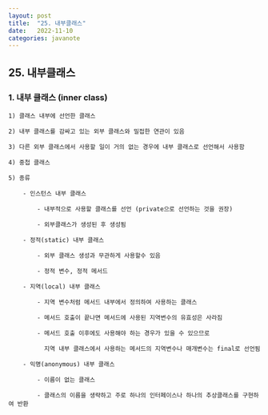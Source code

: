 ```yaml
---
layout: post
title:  "25. 내부클래스"
date:   2022-11-10
categories: javanote
---
```


## 25. 내부클래스

### 1. 내부 클래스 (inner class)

    1) 클래스 내부에 선언한 클래스

    2) 내부 클래스를 감싸고 있는 외부 클래스와 밀접한 연관이 있음 

    3) 다른 외부 클래스에서 사용할 일이 거의 없는 경우에 내부 클래스로 선언해서 사용함 

    4) 중첩 클래스 

    5) 종류 

        - 인스턴스 내부 클래스

            - 내부적으로 사용할 클래스를 선언 (private으로 선언하는 것을 권장)

            - 외부클래스가 생성된 후 생성됨 

        - 정적(static) 내부 클래스 

            - 외부 클래스 생성과 무관하게 사용할수 있음

            - 정적 변수, 정적 메서드  

        - 지역(local) 내부 클래스 

            - 지역 변수처럼 메서드 내부에서 정의하여 사용하는 클래스 

            - 메서드 호출이 끝나면 메서드에 사용된 지역변수의 유효성은 사라짐

            - 메서드 호출 이후에도 사용해야 하는 경우가 있을 수 있으므로 

              지역 내부 클래스에서 사용하는 메서드의 지역변수나 매개변수는 final로 선언됨

        - 익명(anonymous) 내부 클래스

            - 이름이 없는 클래스 

            - 클래스의 이름을 생략하고 주로 하나의 인터페이스나 하나의 추상클래스를 구현하여 반환 
            